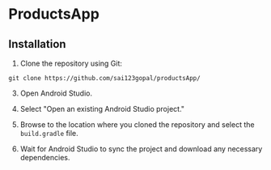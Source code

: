 # ProductsApp


## Installation

1. Clone the repository using Git:

```git clone https://github.com/sai123gopal/productsApp/```

3. Open Android Studio.

4. Select "Open an existing Android Studio project."

5. Browse to the location where you cloned the repository and select the `build.gradle` file.

6. Wait for Android Studio to sync the project and download any necessary dependencies.


